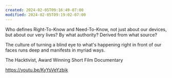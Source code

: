 ```yaml
---
created: 2024-02-05T09:16:49-07:00
modified: 2024-02-05T09:19:02-07:00
---
```


Who defines Right-To-Know and Need-To-Know, not just about our devices, but about our very lives? By what authority? Derived from what source?

The culture of turning a blind eye to what's happening right in front of our faces runs deep and manifests in myriad ways.

The Hacktivist, Award Winning Short Film Documentary

https://youtu.be/KyYsVeYzbik

